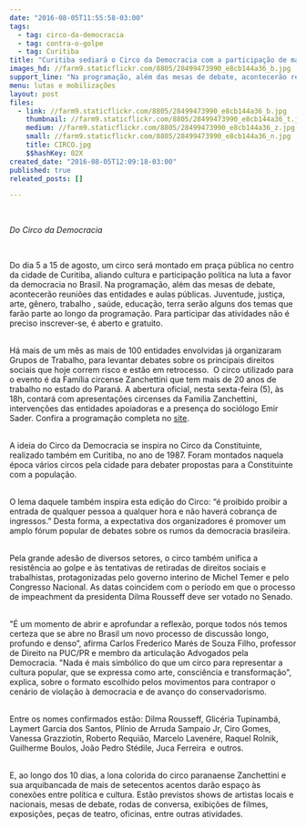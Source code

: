 ```yaml
---
date: "2016-08-05T11:55:58-03:00"
tags:
  - tag: circo-da-democracia
  - tag: contra-o-golpe
  - tag: Curitiba
title: "Curitiba sediará o Circo da Democracia com a participação de mais de 100 entidades\n "
images_hd: //farm9.staticflickr.com/8805/28499473990_e8cb144a36_b.jpg
support_line: "Na programação, além das mesas de debate, acontecerão reuniões das entidades e aulas públicas."
menu: lutas e mobilizações
layout: post
files:
  - link: //farm9.staticflickr.com/8805/28499473990_e8cb144a36_b.jpg
    thumbnail: //farm9.staticflickr.com/8805/28499473990_e8cb144a36_t.jpg
    medium: //farm9.staticflickr.com/8805/28499473990_e8cb144a36_z.jpg
    small: //farm9.staticflickr.com/8805/28499473990_e8cb144a36_n.jpg
    title: CIRCO.jpg
    $$hashKey: 02X
created_date: "2016-08-05T12:09:18-03:00"
published: true
releated_posts: []

---
```

<p>&nbsp;</p>

<p><em>Do Circo da Democracia&nbsp;</em></p>

<p>&nbsp;</p>

<p>Do dia 5 a 15 de agosto, um circo ser&aacute; montado em pra&ccedil;a p&uacute;blica no centro da cidade de Curitiba, aliando cultura e participa&ccedil;&atilde;o pol&iacute;tica na luta a favor da democracia no Brasil. Na programa&ccedil;&atilde;o, al&eacute;m das mesas de debate, acontecer&atilde;o reuni&otilde;es das entidades e aulas p&uacute;blicas. Juventude, justi&ccedil;a, arte, g&ecirc;nero, trabalho , sa&uacute;de, educa&ccedil;&atilde;o, terra ser&atilde;o alguns dos temas que far&atilde;o parte ao longo da programa&ccedil;&atilde;o. Para participar das atividades n&atilde;o &eacute; preciso inscrever-se, &eacute; aberto e gratuito.</p>

<p><br />
H&aacute; mais de um m&ecirc;s as mais de 100 entidades envolvidas j&aacute; organizaram Grupos de Trabalho, para levantar debates sobre os principais direitos sociais que hoje correm risco e est&atilde;o em retrocesso. &nbsp;O circo utilizado para o evento &eacute; da Fam&iacute;lia circense Zanchettini que tem mais de 20 anos de trabalho no estado do Paran&aacute;. A abertura oficial, nesta sexta-feira (5), &agrave;s 18h, contar&aacute; com apresenta&ccedil;&otilde;es circenses da Familia Zanchettini, interven&ccedil;&otilde;es das entidades apoiadoras e a presen&ccedil;a do soci&oacute;logo Emir Sader. Confira a programa&ccedil;&atilde;o completa no <a href="http://www.circodademocracia.com.br">site</a>.&nbsp;</p>

<p><br />
A ideia do Circo da Democracia se inspira no Circo da Constituinte, realizado tamb&eacute;m em Curitiba, no ano de 1987. Foram montados naquela &eacute;poca v&aacute;rios circos pela cidade para debater propostas para a Constituinte com a popula&ccedil;&atilde;o.</p>

<p><br />
O lema daquele tamb&eacute;m inspira esta edi&ccedil;&atilde;o do Circo: &ldquo;&eacute; proibido proibir a entrada de qualquer pessoa a qualquer hora e n&atilde;o haver&aacute; cobran&ccedil;a de ingressos.&rdquo; Desta forma, a expectativa dos organizadores &eacute; promover um amplo f&oacute;rum popular de debates sobre os rumos da democracia brasileira.</p>

<p><br />
Pela grande ades&atilde;o de diversos setores, o circo tamb&eacute;m unifica a resist&ecirc;ncia ao golpe e &agrave;s tentativas de retiradas de direitos sociais e trabalhistas, protagonizadas pelo governo interino de Michel Temer e pelo Congresso Nacional. As datas coincidem com o per&iacute;odo em que o processo de impeachment da presidenta Dilma Rousseff deve ser votado no Senado.</p>

<p><br />
&quot;&Eacute; um momento de abrir e aprofundar a reflex&atilde;o, porque todos n&oacute;s temos certeza que se abre no Brasil um novo processo de discuss&atilde;o longo, profundo e denso&rdquo;, afirma Carlos Frederico Mar&eacute;s de Souza Filho, professor de Direito na PUC/PR e membro da articula&ccedil;&atilde;o Advogados pela Democracia. &quot;Nada &eacute; mais simb&oacute;lico do que um circo para representar a cultura popular, que se expressa como arte, consci&ecirc;ncia e transforma&ccedil;&atilde;o&quot;, explica, sobre o formato escolhido pelos movimentos para contrapor o cen&aacute;rio de viola&ccedil;&atilde;o &agrave; democracia e de avan&ccedil;o do conservadorismo.</p>

<p><br />
Entre os nomes confirmados est&atilde;o: Dilma Rousseff, Glic&eacute;ria Tupinamb&aacute;, Laymert Garcia dos Santos, Pl&iacute;nio de Arruda Sampaio Jr, Ciro Gomes, Vanessa Grazziotin, Roberto Requi&atilde;o, Marcelo Laven&eacute;re, Raquel Rolnik, Guilherme Boulos, Jo&atilde;o Pedro St&eacute;dile, Juca Ferreira &nbsp;e outros.</p>

<p><br />
E, ao longo dos 10 dias, a lona colorida do circo paranaense Zanchettini e sua arquibancada de mais de setecentos acentos dar&atilde;o espa&ccedil;o &agrave;s conex&otilde;es entre pol&iacute;tica e cultura. Est&atilde;o previstos shows de artistas locais e nacionais, mesas de debate, rodas de conversa, exibi&ccedil;&otilde;es de filmes, exposi&ccedil;&otilde;es, pe&ccedil;as de teatro, oficinas, entre outras atividades.</p>
